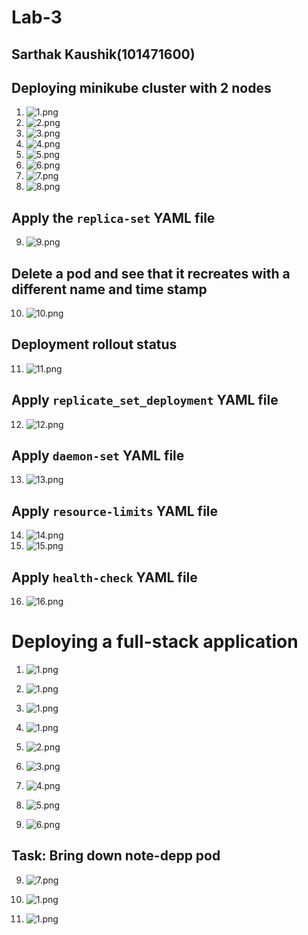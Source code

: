 Lab-3
======

Sarthak Kaushik(101471600)
---------------------------


Deploying minikube cluster with 2 nodes
-----------------------------------------






1. ![1.png](images/1.png)
2. ![2.png](images/2.png)
3. ![3.png](images/3.png)
4. ![4.png](images/4.png)
5. ![5.png](images/5.png)
6. ![6.png](images/6.png)
7. ![7.png](images/7.png)
8. ![8.png](images/8.png)


Apply the `replica-set` YAML file
----------------------------------

9. ![9.png](images/9.png)

Delete a pod and see that it recreates with a different name and time stamp
----------------------------------------------------------------------------

10. ![10.png](images/10.png)

Deployment rollout status
---------------------------

11. ![11.png](images/11.png)

Apply `replicate_set_deployment` YAML file
------------------------------------------


12. ![12.png](images/12.png)

Apply `daemon-set` YAML file
-----------------------------

13. ![13.png](images/13.png)

Apply `resource-limits` YAML file
----------------------------------


14. ![14.png](images/14.png)
15. ![15.png](images/15.png)


Apply `health-check` YAML file
--------------------------------


16. ![16.png](images/16.png)


Deploying a full-stack application
====================================


1. ![1.png](images_full_stack_app/8.png)

1. ![1.png](images_full_stack_app/9.png)

1. ![1.png](images_full_stack_app/20.png)

2. ![1.png](images_full_stack_app/1.png)
3. ![2.png](images_full_stack_app/2.png)
4. ![3.png](images_full_stack_app/3.png)
5. ![4.png](images_full_stack_app/4.png)
6. ![5.png](images_full_stack_app/5.png)
7. ![6.png](images_full_stack_app/6.png)

Task: Bring down note-depp pod
-------------------------------

9. ![7.png](images_full_stack_app/7.png)

10. ![1.png](images_full_stack_app/10.png)

11. ![1.png](images_full_stack_app/11.png)

